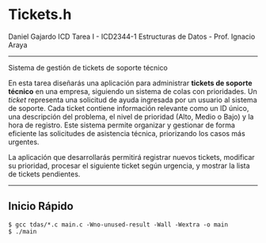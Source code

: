 # Tickets.h

Daniel Gajardo ICD
Tarea I - ICD2344-1 Estructuras de Datos - Prof. Ignacio Araya

---

Sistema de gestión de tickets de soporte técnico

En esta tarea diseñarás una aplicación para administrar **tickets de soporte técnico** en una empresa, siguiendo un sistema de colas con prioridades. Un *ticket* representa una solicitud de ayuda ingresada por un usuario al sistema de soporte. Cada ticket contiene información relevante como un ID único, una descripción del problema, el nivel de prioridad (Alto, Medio o Bajo) y la hora de registro. Este sistema permite organizar y gestionar de forma eficiente las solicitudes de asistencia técnica, priorizando los casos más urgentes.

La aplicación que desarrollarás permitirá registrar nuevos tickets, modificar su prioridad, procesar el siguiente ticket según urgencia, y mostrar la lista de tickets pendientes.

---

## Inicio Rápido

```shell
$ gcc tdas/*.c main.c -Wno-unused-result -Wall -Wextra -o main
$ ./main
```

